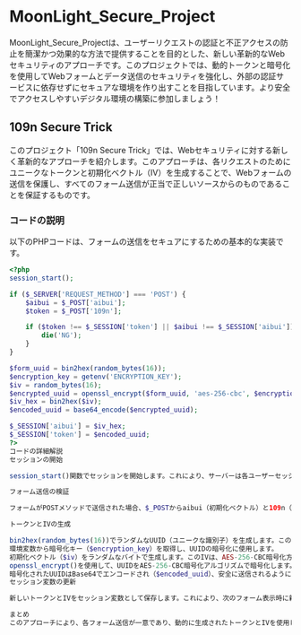 # MoonLight_Secure_Project

MoonLight_Secure_Projectは、ユーザーリクエストの認証と不正アクセスの防止を簡潔かつ効果的な方法で提供することを目的とした、新しい革新的なWebセキュリティのアプローチです。このプロジェクトでは、動的トークンと暗号化を使用してWebフォームとデータ送信のセキュリティを強化し、外部の認証サービスに依存せずにセキュアな環境を作り出すことを目指しています。より安全でアクセスしやすいデジタル環境の構築に参加しましょう！

## 109n Secure Trick

このプロジェクト「109n Secure Trick」では、Webセキュリティに対する新しく革新的なアプローチを紹介します。このアプローチは、各リクエストのためにユニークなトークンと初期化ベクトル（IV）を生成することで、Webフォームの送信を保護し、すべてのフォーム送信が正当で正しいソースからのものであることを保証するものです。

### コードの説明

以下のPHPコードは、フォームの送信をセキュアにするための基本的な実装です。

```php
<?php
session_start();

if ($_SERVER['REQUEST_METHOD'] === 'POST') {
    $aibui = $_POST['aibui'];
    $token = $_POST['109n'];

    if ($token !== $_SESSION['token'] || $aibui !== $_SESSION['aibui']) {
        die('NG');
    }
}

$form_uuid = bin2hex(random_bytes(16));
$encryption_key = getenv('ENCRYPTION_KEY');
$iv = random_bytes(16);
$encrypted_uuid = openssl_encrypt($form_uuid, 'aes-256-cbc', $encryption_key, 0, $iv);
$iv_hex = bin2hex($iv);
$encoded_uuid = base64_encode($encrypted_uuid);

$_SESSION['aibui'] = $iv_hex;
$_SESSION['token'] = $encoded_uuid;
?>
コードの詳細解説
セッションの開始

session_start()関数でセッションを開始します。これにより、サーバーは各ユーザーセッションごとにデータを保存し、管理することができます。

フォーム送信の検証

フォームがPOSTメソッドで送信された場合、$_POSTからaibui（初期化ベクトル）と109n（トークン）を取得します。フォームから送信されたトークンとセッションに保存されたトークン、または送信されたIVとセッションに保存されたIVが一致しない場合、スクリプトを終了し、「NG」（No Good）を表示します。これにより、不正なリクエストがブロックされます。

トークンとIVの生成

bin2hex(random_bytes(16))でランダムなUUID（ユニークな識別子）を生成します。このUUIDは、各フォームリクエストが一意であることを保証するために使用されます。
環境変数から暗号化キー（$encryption_key）を取得し、UUIDの暗号化に使用します。
初期化ベクトル（$iv）をランダムなバイトで生成します。このIVは、AES-256-CBC暗号化方式に必要で、同じデータを複数回暗号化しても異なる出力が得られるようにします。
openssl_encrypt()を使用して、UUIDをAES-256-CBC暗号化アルゴリズムで暗号化します。暗号化キーとIVが使われます。
暗号化されたUUIDはBase64でエンコードされ（$encoded_uuid）、安全に送信されるようになります。
セッション変数の更新

新しいトークンとIVをセッション変数として保存します。これにより、次のフォーム表示時に新しいトークンとIVが生成され、リプレイ攻撃やフォームの複製を防ぎます。

まとめ
このアプローチにより、各フォーム送信が一意であり、動的に生成されたトークンとIVを使用して検証されることで、CSRF（クロスサイトリクエストフォージェリ）攻撃やその他の不正アクセスの試みから強力に保護されます。セッションデータはすべての通信が安全で有効であることを保つために継続的に更新されます。
